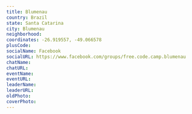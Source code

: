 ```yaml
---
title: Blumenau
country: Brazil
state: Santa Catarina
city: Blumenau
neighborhood: 
coordinates: -26.919557, -49.066578
plusCode:
socialName: Facebook
socialURL: https://www.facebook.com/groups/free.code.camp.blumenau
chatName:
chatURL:
eventName:
eventURL:
leaderName:
leaderURL:
oldPhoto: 
coverPhoto:
---
```

